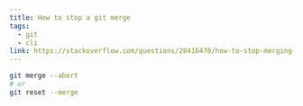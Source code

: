 ```yaml
---
title: How to stop a git merge
tags:
  - git
  - cli
link: https://stackoverflow.com/questions/28416470/how-to-stop-merging-in-git
---
```


```bash
git merge --abort
# or
git reset --merge
```
